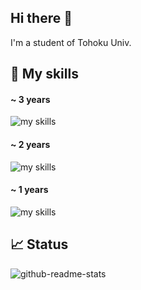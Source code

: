 ## Hi there 👋
I'm a student of Tohoku Univ.

## 🌱 My skills
#### ~ 3 years
<img alt="my skills" src="https://skillicons.dev/icons?theme=light&perline=8&i=py,pytorch" />

#### ~ 2 years
<img alt="my skills" src="https://skillicons.dev/icons?theme=light&perline=8&i=docker,js,html,css" />

#### ~ 1 years
<img alt="my skills" src="https://skillicons.dev/icons?theme=light&perline=8&i=react,fastapi,nodejs,mongodb,mysql,aws,cpp" />

## 📈 Status
![github-readme-stats](https://github-readme-stats-clone-zeta.vercel.app/api/top-langs/?username=u-hyszk&layout=pie)

<!--
**u-hyszk/u-hyszk** is a ✨ _special_ ✨ repository because its `README.md` (this file) appears on your GitHub profile.

Here are some ideas to get you started:

- 🔭 I’m currently working on ...
- 🌱 I’m currently learning ...
- 👯 I’m looking to collaborate on ...
- 🤔 I’m looking for help with ...
- 💬 Ask me about ...
- 📫 How to reach me: ...
- 😄 Pronouns: ...
- ⚡ Fun fact: ...
-->
